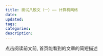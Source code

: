 ```yaml
---
title: 面试八股文（一）—— 计算机网络
date:
updated:
tags:
categories:
description:
---
```


点击阅读前文前, 首页能看到的文章的简短描述
    
<!-- more -->
